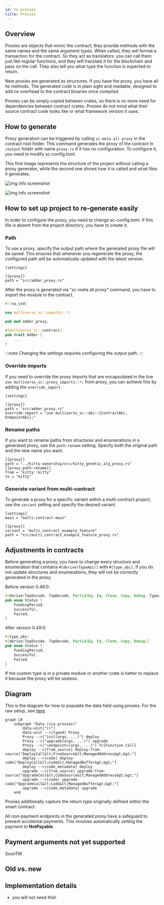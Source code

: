 ```yaml
---
id: tx-proxies
title: Proxies
---
```


[comment]: # (mx-abstract)

## Overview

Proxies are objects that mimic the contract, they provide methods with the same names and the same argument types. When called, they will format a transaction for the contract. So they act as translators: you can call them just like regular functions, and they will translate it for the blockchain and pass on the call. They also tell you what type the function is expected to return.

New proxies are generated as structures. If you have the proxy, you have all its methods. The generated code is in plain sight and readable, designed to add no overhead to the contract binaries once compiled.

Proxies can be simply copied between crates, so there is no more need for dependencies between contract crates. Proxies do not mind what their source contract code looks like or what framework version it uses.

[comment]: # (mx-context-auto)

## How to generate

Proxy generation can be triggered by calling `sc-meta all proxy` in the contract root folder. This command generates the proxy of the contract in `/output` folder with name `proxy.rs` if it has no configuration. To configure it, you need to modify sc-config.toml.

This first image represents the structure of the project without calling a proxy generator, while the second one shows how it is called and what files it generates.

![img info screenshot](/img/tree_before_proxy.png "Project structure before calling sc-meta all proxy in the example contract folder in the framework")

![img info screenshot](/img/tree_after_proxy.png "Project structure after calling sc-meta all proxy in the example contract folder in the framework")

[comment]: # (mx-context-auto)

## How to set up project to re-generate easily

In order to configure the proxy, you need to change sc-config.toml. If this file is absent from the project directory, you have to create it.

### Path

To use a proxy, specify the output path where the generated proxy file will be saved. This ensures that whenever you regenerate the proxy, the configured path will be automatically updated with the latest version.

```
[settings]

[[proxy]]
path = "src/adder_proxy.rs"
```

After the proxy is generated via "sc-meta all proxy" command, you have to import the module in the contract.

```rust title=adder.rs
#![no_std]

use multiversx_sc::imports::*;

pub mod adder_proxy;

#[multiversx_sc::contract]
pub trait Adder {
    ...
}
```
:::note
Changing the settings requires configuring the output path.
:::
### Override imports
If you need to override the proxy imports that are encapsulated in the line `use multiversx_sc::proxy_imports::*;` from proxy, you can achieve this by adding the `override_import`.


```
[settings]

[[proxy]]
path = "src/adder_proxy.rs"
override-import = "use multiversx_sc::abi::{ContractAbi, EndpointAbi};"
```

### Rename paths
If you want to rename paths from structures and enumerations in a generated proxy, use the `path-rename` setting. Specify both the original path and the new name you want.

```
[[proxy]]
path = "../kitty-ownership/src/kitty_genetic_alg_proxy.rs"
[[proxy.path-rename]]
from = "kitty::kitty"
to = "kitty"
```

### Generate variant from multi-contract
To generate a proxy for a specific variant within a multi-contract project, use the `variant` setting and specify the desired variant.

```
[settings]
main = "multi-contract-main"

[[proxy]]
variant = "multi_contract_example_feature"
path = "src/multi_contract_example_feature_proxy.rs"
```


[comment]: # (mx-context-auto)

## Adjustments in contracts

Before generating a proxy, you have to change every structure and enumeration that contains `#[derive(TypeAbi)]` with `#[type_abi]`. If you do not update structures and enumerations, they will not be correctly generated in the proxy.

Before version 0.49.0:
```rust title=lib.rs
#[derive(TopEncode, TopDecode, PartialEq, Eq, Clone, Copy, Debug, TypeAbi)]
pub enum Status {
    FundingPeriod,
    Successful,
    Failed,
}
```
After version 0.49.0:
```rust title=lib.rs
#[type_abi]
#[derive(TopEncode, TopDecode, PartialEq, Eq, Clone, Copy, Debug)]
pub enum Status {
    FundingPeriod,
    Successful,
    Failed,
}
```
If the custom type is in a private module or another crate is better to replace it because the proxy will be useless.


## Diagram

This is the diagram for how to populate the data field using proxies. For the raw setup, see [here](tx-data#diagram)

```mermaid
graph LR
    subgraph "Data (via proxies)"
        data-unit["()"]
        data-unit -->|typed| Proxy
        Proxy -->|"init(args, ...)"| deploy
        Proxy -->|"upgrade(args, ...)"| upgrade
        Proxy -->|"«endpoint»(args, ...)"| fc[Function Call]
        deploy -->|from_source| deploy-from-source["DeployCall&lt;FromSource&lt;ManagedAddress&gt;&gt;"]
        deploy -->|code| deploy-code["DeployCall&lt;Code&lt;ManagedBuffer&gt;&gt;"]
        deploy -->|code_metadata| deploy
        upgrade -->|from_source| upgrade-from-source["UpgradeCall&lt;CodeSource&lt;ManagedAddress&gt;&gt;"]
        upgrade -->|code| upgrade-code["UpgradeCall&lt;Code&lt;ManagedBuffer&gt;&gt;"]
        upgrade -->|code_metadata| upgrade
    end
```


Proxies additionally capture the return type originally defined within the smart contract.

All non-payment endpoints in the generated proxy have a safeguard to prevent accidental payments. This involves automatically setting the payment to **NotPayable**.

## Payment arguments not yet supported

SoonTM

[comment]: # (mx-context-auto)

## Old vs. new

[comment]: # (mx-context-auto)

## Implementation details

- you will not need this!
